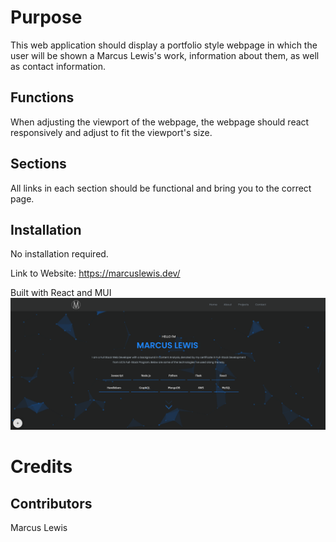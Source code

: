 # Purpose

This web application should display a portfolio style webpage in which the user will be shown a Marcus Lewis's work, information about them, as well as contact information.

## Functions

When adjusting the viewport of the webpage, the webpage should react responsively and adjust to fit the viewport's size.

## Sections

All links in each section should be functional and bring you to the correct page.

## Installation

No installation required.

Link to Website: https://marcuslewis.dev/

Built with React and MUI
![Photo of Website](./assets/foliosc.png)

# Credits

## Contributors

Marcus Lewis
